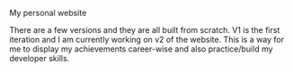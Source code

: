 My personal website <br> 

There are a few versions and they are all built from scratch. V1 is the first iteration and I am currently working on v2 of the website. This is a way for me to display my achievements career-wise and also practice/build my developer skills.
